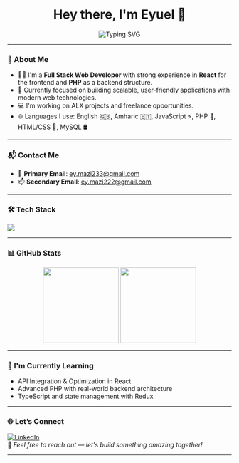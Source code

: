<h1 align="center">Hey there, I'm Eyuel 👋</h1>
<p align="center">
  <img src="https://readme-typing-svg.herokuapp.com?font=Fira+Code&weight=500&size=24&pause=1000&center=true&vCenter=true&multiline=true&width=450&height=60&lines=Full-stack+Web+Developer;React+%2B+PHP+Specialist;Passionate+about+Code+%F0%9F%92%BB;Always+Learning+%F0%9F%93%9A;Welcome+to+my+GitHub!" alt="Typing SVG" />
</p>

---

### 🚀 About Me

- 👨‍💻 I'm a **Full Stack Web Developer** with strong experience in **React** for the frontend and **PHP** as a backend structure.
- 🎯 Currently focused on building scalable, user-friendly applications with modern web technologies.
- 💻 I'm working on ALX projects and freelance opportunities.
- 🌐 Languages I use: English 🇬🇧, Amharic 🇪🇹, JavaScript ⚡, PHP 🐘, HTML/CSS 🎨, MySQL 🛢️

---

### 📬 Contact Me

- 📧 **Primary Email**: [ey.mazi233@gmail.com](mailto:ey.mazi233@gmail.com)  
- 📫 **Secondary Email**: [ey.mazi222@gmail.com](mailto:ey.mazi222@gmail.com)

---

### 🛠️ Tech Stack

<p>
  <img src="https://skillicons.dev/icons?i=php,react,js,html,css,mysql,tailwind,git,github,vscode,linux" />
</p>

---

### 📊 GitHub Stats

<p align="center">
  <img src="https://github-readme-stats.vercel.app/api?username=Eyobed9&show_icons=true&theme=github_dark&count_private=true" height="170px"/>
  <img src="https://github-readme-stats.vercel.app/api/top-langs/?username=Eyobed9&layout=compact&theme=github_dark" height="170px"/>
</p>


---

### 🌱 I'm Currently Learning

- API Integration & Optimization in React
- Advanced PHP with real-world backend architecture
- TypeScript and state management with Redux

---

### 🌐 Let’s Connect

[![LinkedIn](https://img.shields.io/badge/-Connect%20on%20LinkedIn-blue?style=flat-square&logo=Linkedin&logoColor=white)](https://linkedin.com)  
💬 _Feel free to reach out — let's build something amazing together!_

---
